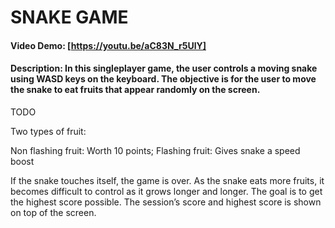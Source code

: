 # SNAKE GAME
#### Video Demo: [https://youtu.be/aC83N_r5UlY]
#### Description: In this singleplayer game, the user controls a moving snake using WASD keys on the keyboard. The objective is for the user to move the snake to eat fruits that appear randomly on the screen.
TODO

Two types of fruit:

Non flashing fruit: Worth 10 points; Flashing fruit: Gives snake a speed boost

If the snake touches itself, the game is over. 
As the snake eats more fruits, it becomes difficult to control as it grows longer and longer.
The goal is to get the highest score possible. The session’s score and highest score is shown on top of the screen.
